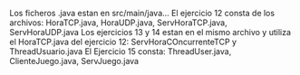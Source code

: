 Los ficheros .java estan en src/main/java...
El ejercicio 12 consta de los archivos: HoraTCP.java, HoraUDP.java, ServHoraTCP.java, ServHoraUDP.java
Los ejercicios 13 y 14 estan en el mismo archivo y utiliza el HoraTCP.java del ejercicio 12: ServHoraCOncurrenteTCP y ThreadUsuario.java
El Ejercicio 15 consta: ThreadUser.java, ClienteJuego.java, ServJuego.java